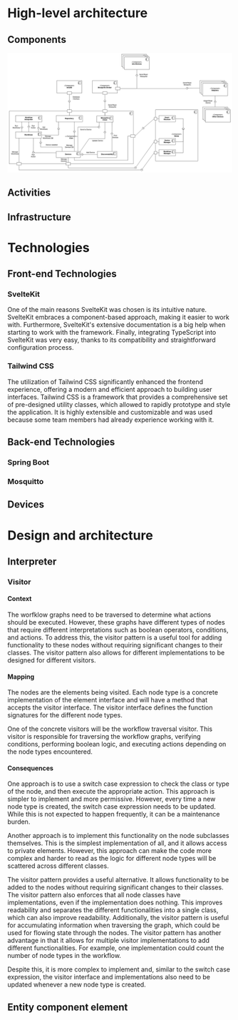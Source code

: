 # High-level architecture 
<!-- Provide higher-level views over these three types of elements using Package diagrams, if appropriate -->

## Components

![component-diagram](./component-diagram.png)

## Activities

<!-- use activity diagram  Ricky-->

## Infrastructure

<!-- use deployment diagram Ricky -->

# Technologies

<!-- Tools and rationale for choosing them (programming languages, frameworks, libraries, database engines, message queues). -->

## Front-end Technologies

### SvelteKit

One of the main reasons SvelteKit was chosen is its intuitive nature. SvelteKit embraces a component-based approach, making it easier to work with. 
Furthermore, SvelteKit's extensive documentation is a big help when starting to work with the framework. Finally, integrating TypeScript into SvelteKit was very easy, thanks to its compatibility and straightforward configuration process.

### Tailwind CSS

The utilization of Tailwind CSS significantly enhanced the frontend experience, offering a modern and efficient approach to building user interfaces. Tailwind CSS is a framework that provides a comprehensive set of pre-designed utility classes, which allowed to rapidly prototype and style the application. It is highly extensible and customizable and was used because some team members had already experience working with it.

## Back-end Technologies

### Spring Boot

<!-- Nuno -->

### Mosquitto

<!-- Nuno -->

## Devices

<!-- @Dustini -->

# Design and architecture
<!-- Document design and architecture problems and solutions, described preferably using pattern instances. Justify all design and architectural choices. -->

## Interpreter

<!-- Dustini -->

### Visitor

#### Context

The worfklow graphs need to be traversed to determine what actions should be executed. However, these graphs have different types of nodes that require different interpretations such as boolean operators, conditions, and actions. To address this, the visitor pattern is a useful tool for adding functionality to these nodes without requiring significant changes to their classes. The visitor pattern also allows for different implementations to be designed for different visitors.

#### Mapping

The nodes are the elements being visited. Each node type is a concrete implementation of the element interface and will have a method that accepts the visitor interface. The visitor interface defines the function signatures for the different node types.

One of the concrete visitors will be the workflow traversal visitor. This visitor is responsible for traversing the workflow graphs, verifying conditions, performing boolean logic, and executing actions depending on the node types encountered.

#### Consequences

One approach is to use a switch case expression to check the class or type of the node, and then execute the appropriate action. This approach is simpler to implement and more permissive. However, every time a new node type is created, the switch case expression needs to be updated. While this is not expected to happen frequently, it can be a maintenance burden.

Another approach is to implement this functionality on the node subclasses themselves. This is the simplest implementation of all, and it allows access to private elements. However, this approach can make the code more complex and harder to read as the logic for different node types will be scattered across different classes.

The visitor pattern provides a useful alternative. It allows functionality to be added to the nodes without requiring significant changes to their classes. The visitor pattern also enforces that all node classes have implementations, even if the implementation does nothing. This improves readability and separates the different functionalities into a single class, which can also improve readability. Additionally, the visitor pattern is useful for accumulating information when traversing the graph, which could be used for flowing state through the nodes. The visitor pattern has another advantage in that it allows for multiple visitor implementations to add different functionalities. For example, one implementation could count the number of node types in the workflow.

Despite this, it is more complex to implement and, similar to the switch case expression, the visitor interface and implementations also need to be updated whenever a new node type is created.

## Entity component element
 <!--  Nuno -->
